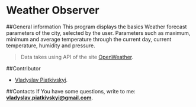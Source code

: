 # Weather Observer

##General information
This program displays the basics Weather forecast parameters of the city, selected by the user.
Parameters such as maximum, minimum and average temperature through the current day, current temperature, humidity and pressure.
>Data takes using API of the site [OpenWeather](https://openweathermap.org/).

##Contributor
- [Vladyslav Piatkivskyi](https://github.com/VladyslavPiatkivskyi).

##Contacts
If You have some questions, write to me: **vladyslav.piatkivskyi@gmail.com**.
